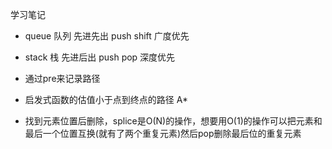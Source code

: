 学习笔记


* queue 队列 先进先出  push shift  广度优先

* stack 栈 先进后出  push pop  深度优先

* 通过pre来记录路径

* 启发式函数的估值小于点到终点的路径 A*

* 找到元素位置后删除，splice是O(N)的操作，想要用O(1)的操作可以把元素和最后一个位置互换(就有了两个重复元素)然后pop删除最后位的重复元素